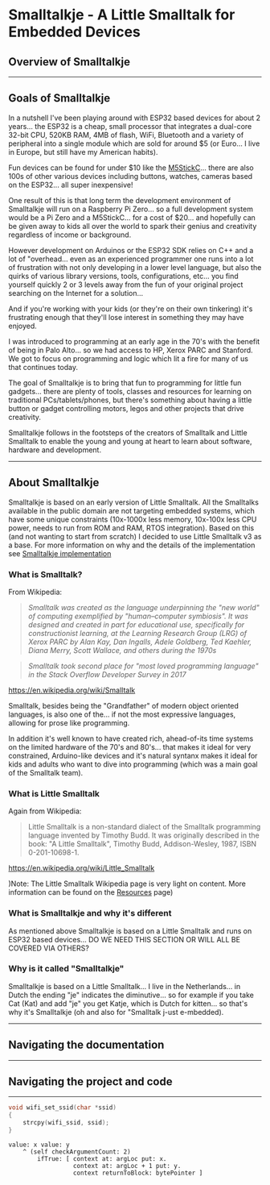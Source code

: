 # **Smalltalkje - A Little Smalltalk for Embedded Devices**

## **Overview of Smalltalkje**

---

## **Goals of Smalltalkje**

In a nutshell I've been playing around with ESP32 based devices for about 2 years... the ESP32 is a cheap, small processor that integrates a dual-core 32-bit CPU, 520KB RAM, 4MB of flash, WiFi, Bluetooth and a variety of peripheral into a single module which are sold for around $5 (or Euro... I live in Europe, but still have my American habits).

Fun devices can be found for under $10 like the [M5StickC](https://m5stack-store.myshopify.com/products/stick-c)... there are also 100s of other various devices including buttons, watches, cameras based on the ESP32... all super inexpensive!

One result of this is that long term the development environment of Smalltalkje will run on a Raspberry Pi Zero... so a full development system would be a Pi Zero and a M5StickC... for a cost of $20... and hopefully can be given away to kids all over the world to spark their genius and creativity regardless of income or background.

However development on Arduinos or the ESP32 SDK relies on C++ and a lot of "overhead... even as an experienced programmer one runs into a lot of frustration with not only developing in a lower level language, but also the quirks of various library versions, tools, configurations, etc... you find yourself quickly 2 or 3 levels away from the fun of your original project searching on the Internet for a solution... 

And if you're working with your kids (or they're on their own tinkering) it's frustrating enough that they'll lose interest in something they may have enjoyed.

I was introduced to programming at an early age in the 70's with the benefit of being in Palo Alto... so we had access to HP, Xerox PARC and Stanford. We got to focus on programming and logic which lit a fire for many of us that continues today.

The goal of Smalltalkje is to bring that fun to programming for little fun gadgets... there are plenty of tools, classes and resources for learning on traditional PCs/tablets/phones, but there's something about having a little button or gadget controlling motors, legos and other projects that drive creativity.

Smalltalkje follows in the footsteps of the creators of Smalltalk and Little Smalltalk to enable the young and young at heart to learn about software, hardware and development.

---

## **About Smalltalkje**

Smalltalkje is based on an early version of Little Smalltalk. All the Smalltalks available in the public domain are not targeting embedded systems, which have some unique constraints (10x-1000x less memory, 10x-100x less CPU power, needs to run from ROM and RAM, RTOS integration). Based on this (and not wanting to start from scratch) I decided to use Little Smalltalk v3 as a base. For more information on why and the details of the implementation see [Smalltalkje implementation](www.example.com)

### What is Smalltalk?

From Wikipedia:
>  *Smalltalk was created as the language underpinning the "new world" of computing exemplified by "human–computer symbiosis". It was designed and created in part for educational use, specifically for constructionist learning, at the Learning Research Group (LRG) of Xerox PARC by Alan Kay, Dan Ingalls, Adele Goldberg, Ted Kaehler, Diana Merry, Scott Wallace, and others during the 1970s*

> *Smalltalk took second place for "most loved programming language" in the Stack Overflow Developer Survey in 2017*

https://en.wikipedia.org/wiki/Smalltalk


Smalltalk, besides being the "Grandfather" of modern object oriented languages, is also one of the... if not the most expressive languages, allowing for prose like programming.

In addition it's well known to have created rich, ahead-of-its time systems on the limited hardware of the 70's and 80's... that makes it ideal for very constrained, Arduino-like devices and it's natural syntanx makes it ideal for kids and adults who want to dive into programming (which was a main goal of the Smalltalk team).

### What is Little Smalltalk

Again from Wikipedia:

>Little Smalltalk is a non-standard dialect of the Smalltalk programming language invented by Timothy Budd. It was originally described in the book: "A Little Smalltalk", Timothy Budd, Addison-Wesley, 1987, ISBN 0-201-10698-1.

https://en.wikipedia.org/wiki/Little_Smalltalk

)Note: The Little Smalltalk Wikipedia page is very light on content. More information can be found on the [Resources](https://www.example.com) page)

### What is Smalltalkje and why it's different

As mentioned above Smalltalkje is based on a Little Smalltalk and runs on ESP32 based devices... DO WE NEED THIS SECTION OR WILL ALL BE COVERED VIA OTHERS?

### Why is it called "Smalltalkje"

Smalltalkje is based on a Little Smalltalk... I live in the Netherlands... in Dutch the ending "je" indicates the diminutive... so for example if you take Cat (Kat) and add "je" you get Katje, which is Dutch for kitten... so that's why it's Smalltalkje (oh and also for "Smalltalk j-ust e-mbedded). 

---

## **Navigating the documentation**

---

## **Navigating the project and code**

---

~~~c
void wifi_set_ssid(char *ssid)
{
    strcpy(wifi_ssid, ssid);
}
~~~

~~~smalltalk
value: x value: y
	^ (self checkArgumentCount: 2)
		ifTrue: [ context at: argLoc put: x.
				  context at: argLoc + 1 put: y.
				  context returnToBlock: bytePointer ]
~~~
